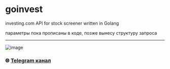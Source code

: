 # goinvest
investing.com API for stock screener written in Golang

параметры пока прописаны в коде, позже вынесу структуру запроса

---

![image](https://github.com/Sagleft/Sagleft/raw/master/image.png)

### :globe_with_meridians: [Telegram канал](https://t.me/+VIvd8j6xvm9iMzhi)
